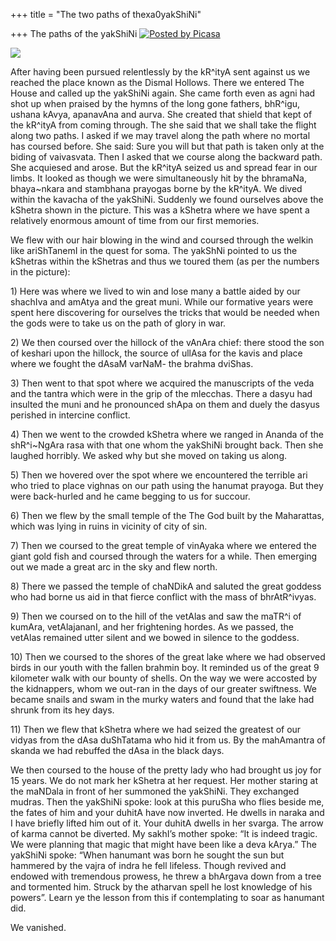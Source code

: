 +++
title = "The two paths of thexa0yakShiNi"

+++
The paths of the yakShiNi [![Posted by
Picasa](https://i1.wp.com/photos1.blogger.com/pbp.gif)](http://picasa.google.com/)

[![](https://i0.wp.com/photos1.blogger.com/img/133/1300/400/mutraka.jpg)](http://photos1.blogger.com/img/133/1300/640/mutraka.jpg)

After having been pursued relentlessly by the kR^ityA sent against us we
reached the place known as the Dismal Hollows. There we entered The
House and called up the yakShiNi again. She came forth even as agni had
shot up when praised by the hymns of the long gone fathers, bhR^igu,
ushana kAvya, apanavAna and aurva. She created that shield that kept of
the kR^ityA from coming through. The she said that we shall take the
flight along two paths. I asked if we may travel along the path where no
mortal has coursed before. She said: Sure you will but that path is
taken only at the biding of vaivasvata. Then I asked that we course
along the backward path. She acquiesed and arose. But the kR^ityA seized
us and spread fear in our limbs. It looked as though we were
simultaneously hit by the bhramaNa, bhaya\~nkara and stambhana prayogas
borne by the kR^ityA. We dived within the kavacha of the yakShiNi.
Suddenly we found ourselves above the kShetra shown in the picture. This
was a kShetra where we have spent a relatively enormous amount of time
from our first memories.

We flew with our hair blowing in the wind and coursed through the welkin
like ariShTanemI in the quest for soma. The yakShNi pointed to us the
kShetras within the kShetras and thus we toured them (as per the numbers
in the picture):

1\) Here was where we lived to win and lose many a battle aided by our
shachIva and amAtya and the great muni. While our formative years were
spent here discovering for ourselves the tricks that would be needed
when the gods were to take us on the path of glory in war.

2\) We then coursed over the hillock of the vAnAra chief: there stood
the son of keshari upon the hillock, the source of ullAsa for the kavis
and place where we fought the dAsaM varNaM- the brahma dviShas.

3\) Then went to that spot where we acquired the manuscripts of the veda
and the tantra which were in the grip of the mlecchas. There a dasyu had
insulted the muni and he pronounced shApa on them and duely the dasyus
perished in intercine conflict.

4\) Then we went to the crowded kShetra where we ranged in Ananda of the
shR^i\~NgAra rasa with that one whom the yakShiNi brought back. Then she
laughed horribly. We asked why but she moved on taking us along.

5\) Then we hovered over the spot where we encountered the terrible ari
who tried to place vighnas on our path using the hanumat prayoga. But
they were back-hurled and he came begging to us for succour.

6\) Then we flew by the small temple of the The God built by the
Maharattas, which was lying in ruins in vicinity of city of sin.

7\) Then we coursed to the great temple of vinAyaka where we entered the
giant gold fish and coursed through the waters for a while. Then
emerging out we made a great arc in the sky and flew north.

8\) There we passed the temple of chaNDikA and saluted the great goddess
who had borne us aid in that fierce conflict with the mass of
bhrAtR^ivyas.

9\) Then we coursed on to the hill of the vetAlas and saw the maTR^i of
kumAra, vetAlajananI, and her frightening hordes. As we passed, the
vetAlas remained utter silent and we bowed in silence to the goddess.

10\) Then we coursed to the shores of the great lake where we had
observed birds in our youth with the fallen brahmin boy. It reminded us
of the great 9 kilometer walk with our bounty of shells. On the way we
were accosted by the kidnappers, whom we out-ran in the days of our
greater swiftness. We became snails and swam in the murky waters and
found that the lake had shrunk from its hey days.

11\) Then we flew that kShetra where we had seized the greatest of our
vidyas from the dAsa duShTatama who hid it from us. By the mahAmantra of
skanda we had rebuffed the dAsa in the black days.

We then coursed to the house of the pretty lady who had brought us joy
for 15 years. We do not mark her kShetra at her request. Her mother
staring at the maNDala in front of her summoned the yakShiNi. They
exchanged mudras. Then the yakShiNi spoke: look at this puruSha who
flies beside me, the fates of him and your duhitA have now inverted. He
dwells in naraka and I have briefly lifted him out of it. Your duhitA
dwells in her svarga. The arrow of karma cannot be diverted. My sakhI’s
mother spoke: “It is indeed tragic. We were planning that magic that
might have been like a deva kArya.” The yakShiNi spoke: “When hanumant
was born he sought the sun but hammered by the vajra of indra he fell
lifeless. Though revived and endowed with tremendous prowess, he threw a
bhArgava down from a tree and tormented him. Struck by the atharvan
spell he lost knowledge of his powers”. Learn ye the lesson from this if
contemplating to soar as hanumant did.

We vanished.
